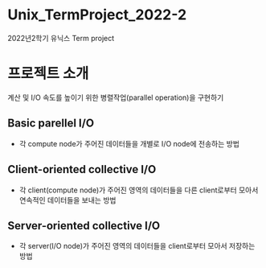 # Unix_TermProject_2022-2
2022년2학기 유닉스 Term project


# 프로젝트 소개 
계산 및 I/O 속도를 높이기 위한 병렬작업(parallel operation)을 구현하기 



## Basic parellel I/O
- 각 compute node가 주어진 데이터들을 개별로 I/O node에 전송하는 방법

## Client-oriented collective I/O 
- 각 client(compute node)가 주어진 영역의 데이터들을 다른 client로부터 모아서 연속적인 데이터들을 보내는 방법

## Server-oriented collective I/O
- 각 server(I/O node)가 주어진 영역의 데이터들을 client로부터 모아서 저장하는 방법 

